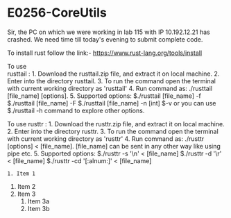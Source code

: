 # E0256-CoreUtils
Sir, the PC on which we were working in lab 115 with IP 10.192.12.21 has crashed. We need time till today's evening to submit complete code.

To install rust follow the link:- https://www.rust-lang.org/tools/install

To use  
rusttail :
	1. Download the rusttail.zip file, and extract it on local machine.
	2. Enter into the directory rusttail.
	3. To run the command open the terminal with current working directory as 'rusttail'
	4. Run command as: ./rusttail [file_name] [options].
	5. Supported options: $./rusttail [file_name] -f  
                        $./rusttail [file_name] -F
                        $./rusttail [file_name] -n [int]
			$-v
			or you can use $./rusttail -h command to explore other options. 
				

To use
rusttr : 
	1. Download the rusttr.zip file, and extract it on local machine.
	2. Enter into the directory rusttr.
	3. To run the command open the terminal with current working directory as 'rusttr'
	4. Run command as: ./rusttr [options] < [file_name]. [file_name] can be sent in any other way like using pipe etc.
	5. Supported options:
                       $./rusttr -s '\n' < [file_name]
                       $./rusttr -d '\r' < [file_name]
                       $./rusttr -cd '[:alnum:]' < [file_name]
		       
		       
		       
		       
		       
	1. Item 1
1. Item 2
1. Item 3 
   1. Item 3a
   1. Item 3b



